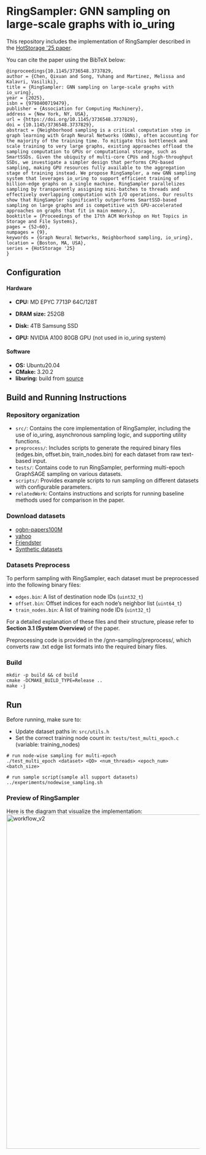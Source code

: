 # RingSampler: GNN sampling on large-scale graphs with io_uring

This repository includes the implementation of RingSampler described in the [HotStorage '25 paper](https://dl.acm.org/doi/10.1145/3736548.3737829).

You can cite the paper using the BibTeX below:

```
@inproceedings{10.1145/3736548.3737829,
author = {Chen, Qixuan and Song, Yuhang and Martinez, Melissa and Kalavri, Vasiliki},
title = {RingSampler: GNN sampling on large-scale graphs with io_uring},
year = {2025},
isbn = {9798400719479},
publisher = {Association for Computing Machinery},
address = {New York, NY, USA},
url = {https://doi.org/10.1145/3736548.3737829},
doi = {10.1145/3736548.3737829},
abstract = {Neighborhood sampling is a critical computation step in graph learning with Graph Neural Networks (GNNs), often accounting for the majority of the training time. To mitigate this bottleneck and scale training to very large graphs, existing approaches offload the sampling computation to GPUs or computational storage, such as SmartSSDs. Given the ubiquity of multi-core CPUs and high-throughput SSDs, we investigate a simpler design that performs CPU-based sampling, making GPU resources fully available to the aggregation stage of training instead. We propose RingSampler, a new GNN sampling system that leverages io_uring to support efficient training of billion-edge graphs on a single machine. RingSampler parallelizes sampling by transparently assigning mini-batches to threads and effectively overlapping computation with I/O operations. Our results show that RingSampler significantly outperforms SmartSSD-based sampling on large graphs and is competitive with GPU-accelerated approaches on graphs that fit in main memory.},
booktitle = {Proceedings of the 17th ACM Workshop on Hot Topics in Storage and File Systems},
pages = {52–60},
numpages = {9},
keywords = {Graph Neural Networks, Neighborhood sampling, io_uring},
location = {Boston, MA, USA},
series = {HotStorage '25}
}
```

## Configuration

#### Hardware
- **CPU:** MD EPYC 7713P 64C/128T

- **DRAM size:** 252GB

- **Disk:** 4TB Samsung SSD

- **GPU:**  NVIDIA A100 80GB GPU (not used in io_uring system)


#### Software
- **OS:** Ubuntu20.04
- **CMake:** 3.20.2
- **liburing:** build from [source](https://github.com/axboe/liburing)

## Build and Running Instructions

### Repository organization
- `src/`: Contains the core implementation of RingSampler, including the use of io_uring, asynchronous sampling logic, and supporting utility functions.
- `preprocess/`: Includes scripts to generate the required binary files (edges.bin, offset.bin, train_nodes.bin) for each dataset from raw text-based input.
- `tests/`: Contains code to run RingSampler, performing multi-epoch GraphSAGE sampling on various datasets.
- `scripts/`: Provides example scripts to run sampling on different datasets with configurable parameters.
- `relatedWork`: Contains instructions and scripts for running baseline methods used for comparison in the paper.

### Download datasets
- [ogbn-papers100M](https://ogb.stanford.edu/docs/nodeprop/#ogbn-papers100M)
- [yahoo](https://webscope.sandbox.yahoo.com/catalog.php?datatype=&guccounter=1)
- [Friendster](https://snap.stanford.edu/data/com-Friendster.html)
- [Synthetic datasets](https://github.com/RapidsAtHKUST/Graph500KroneckerGraphGenerator)

### Datasets Preprocess
To perform sampling with RingSampler, each dataset must be preprocessed into the following binary files:

- `edges.bin`: A list of destination node IDs (`uint32_t`)
- `offset.bin`: Offset indices for each node’s neighbor list (`uint64_t`)
- `train_nodes.bin`: A list of training node IDs (`uint32_t`)

For a detailed explanation of these files and their structure, please refer to **Section 3.1 (System Overview)** of the paper.

Preprocessing code is provided in the /gnn-sampling/preprocess/, which converts raw .txt edge list formats into the required binary files.

### Build

```
mkdir -p build && cd build
cmake -DCMAKE_BUILD_TYPE=Release ..
make -j
```

## Run

Before running, make sure to:
- Update dataset paths in: `src/utils.h`
- Set the correct training node count in: `tests/test_multi_epoch.c` (variable: training_nodes)

```
# run node-wise sampling for multi-epoch
./test_multi_epoch <dataset> <QD> <num_threads> <epoch_num> <batch_size>

# run sample script(sample all support datasets)
../experiments/nodewise_sampling.sh
```

### Preview of RingSampler  

Here is the diagram that visualize the implementation:
<img width="871" alt="workflow_v2" src="https://github.com/user-attachments/assets/3b38f133-960c-42c4-aec1-4ca85bdb67de" />


